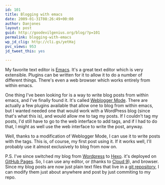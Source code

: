 ```yaml
---
id: 101
title: Blogging with emacs
date: 2009-01-31T08:26:49+00:00
author: Danjones
layout: post
guid: http://goodevilgenius.org/blog/?p=101
permalink: blogging-with-emacs
wp_jd_clig: http://cli.gs/yetHaj
pvc_views: 953
jd_tweet_this: yes

---
```

My favorite text editor is [Emacs](https://www.gnu.org/software/emacs/). It's a great text editor which is very extensible. Plugins can be written for it to allow it to do a number of different things. There's even a web browser which works entirely from within emacs.

One thing I've been looking for is a way to write blog posts from within emacs, and I've finally found it. It's called [Weblogger Mode](https://www.emacswiki.org/emacs/WebloggerMode). There are actually a few plugins available that allow one to blog from within emacs, but I wanted needed one that would work with a WordPress blog (since that's what this is), and would allow me to tag my posts. If I couldn't tag my posts, I'd still have to go to the web interface to add tags, and if I had to do that, I might as well use the web interface to write the post, anyway.

Well, thanks to a modification of Weblogger Mode, I can use it to write posts with the tags. This is, of course, my first post using it. If it works well, I'll probably use it almost exclusively to blog from now on.

P.S. I've since switched my blog from [Wordpress](https://wordpress.org/) to [Hexo](https://hexo.io/). it's deployed on [GitHub Pages](https://pages.github.com/). So, I can use any editor, or (thanks to [Cloud 9](https://c9.io/)), and browser. Since my blog posts are now just plain text files that live in a [git repository](https://git-scm.com/), I can modify them just about anywhere and post by just commiting to my repo.
